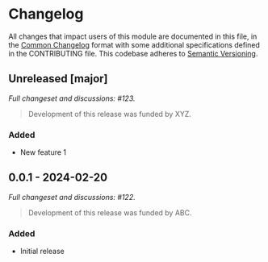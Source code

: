 # Changelog

All changes that impact users of this module are documented in this file, in the [Common Changelog](https://common-changelog.org) format with some additional specifications defined in the CONTRIBUTING file. This codebase adheres to [Semantic Versioning](https://semver.org/spec/v2.0.0.html).

## Unreleased [major]

_Full changeset and discussions: #123._

> Development of this release was funded by XYZ.

### Added

- New feature 1

## 0.0.1 - 2024-02-20

_Full changeset and discussions: #122._

> Development of this release was funded by ABC.

### Added

- Initial release
